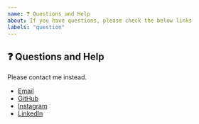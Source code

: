 ```yaml
---
name: ❓ Questions and Help
about: If you have questions, please check the below links
labels: "question"
---
```


## ❓ Questions and Help


Please contact me instead.


- [Email](mailto:sulagnadutta65@gmail.com)
- [GitHub](https://github.com/sulagna-dutta-roy)
- [Instagram](https://www.instagram.com/____goodtime65/)
- [LinkedIn](https://www.linkedin.com/in/sulagna-dutta-roy/)

